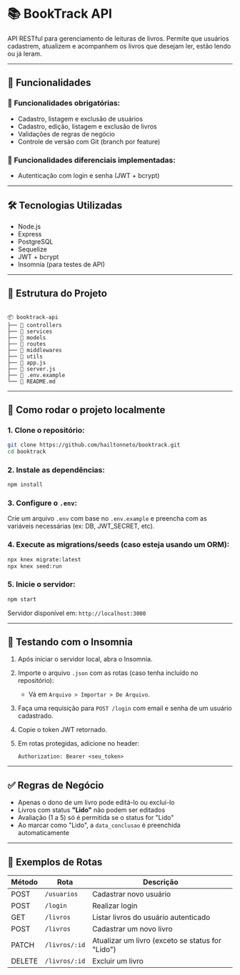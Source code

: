 # 📚 BookTrack API

API RESTful para gerenciamento de leituras de livros. Permite que usuários cadastrem, atualizem e acompanhem os livros que desejam ler, estão lendo ou já leram.

---

## 🚀 Funcionalidades

### 📌 Funcionalidades obrigatórias:
- Cadastro, listagem e exclusão de usuários
- Cadastro, edição, listagem e exclusão de livros
- Validações de regras de negócio
- Controle de versão com Git (branch por feature)

### 🌟 Funcionalidades diferenciais implementadas:
- Autenticação com login e senha (JWT + bcrypt)

---

## 🛠️ Tecnologias Utilizadas

- Node.js
- Express
- PostgreSQL
- Sequelize
- JWT + bcrypt
- Insomnia (para testes de API)

---

## 📁 Estrutura do Projeto

```

📦 booktrack-api
├── 📂 controllers
├── 📂 services
├── 📂 models
├── 📂 routes
├── 📂 middlewares
├── 📂 utils
├── 📄 app.js
├── 📄 server.js
├── 📄 .env.example
└── 📄 README.md

````

---

## 🧰 Como rodar o projeto localmente

### 1. Clone o repositório:
```bash
git clone https://github.com/hailtonneto/booktrack.git
cd booktrack
````

### 2. Instale as dependências:

```bash
npm install
```

### 3. Configure o `.env`:

Crie um arquivo `.env` com base no `.env.example` e preencha com as variáveis necessárias (ex: DB, JWT\_SECRET, etc).

### 4. Execute as migrations/seeds (caso esteja usando um ORM):

```bash
npx knex migrate:latest
npx knex seed:run
```

### 5. Inicie o servidor:

```bash
npm start
```

Servidor disponível em: `http://localhost:3000`

---

## 🧪 Testando com o Insomnia

1. Após iniciar o servidor local, abra o Insomnia.
2. Importe o arquivo `.json` com as rotas (caso tenha incluído no repositório):

   * Vá em `Arquivo > Importar > De Arquivo`.
3. Faça uma requisição para `POST /login` com email e senha de um usuário cadastrado.
4. Copie o token JWT retornado.
5. Em rotas protegidas, adicione no header:

   ```
   Authorization: Bearer <seu_token>
   ```

---

## ✅ Regras de Negócio

* Apenas o dono de um livro pode editá-lo ou excluí-lo
* Livros com status **"Lido"** não podem ser editados
* Avaliação (1 a 5) só é permitida se o status for "Lido"
* Ao marcar como "Lido", a `data_conclusao` é preenchida automaticamente

---

## 📌 Exemplos de Rotas

| Método | Rota          | Descrição                                        |
| ------ | ------------- | ------------------------------------------------ |
| POST   | `/usuarios`   | Cadastrar novo usuário                           |
| POST   | `/login`      | Realizar login                                   |
| GET    | `/livros`     | Listar livros do usuário autenticado             |
| POST   | `/livros`     | Cadastrar um novo livro                          |
| PATCH  | `/livros/:id` | Atualizar um livro (exceto se status for "Lido") |
| DELETE | `/livros/:id` | Excluir um livro                                 |
